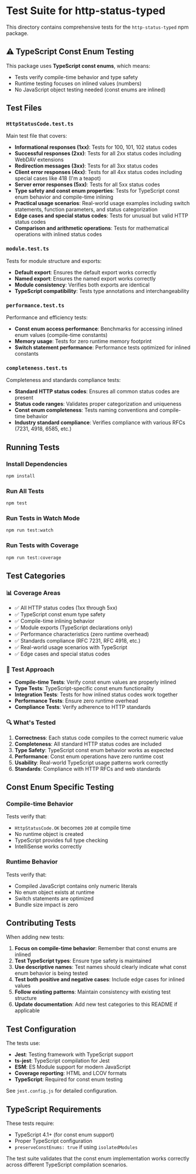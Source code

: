 # Test Suite for http-status-typed

This directory contains comprehensive tests for the `http-status-typed` npm package.

## ⚠️ TypeScript Const Enum Testing

This package uses **TypeScript const enums**, which means:

- Tests verify compile-time behavior and type safety
- Runtime testing focuses on inlined values (numbers)
- No JavaScript object testing needed (const enums are inlined)

## Test Files

### `HttpStatusCode.test.ts`

Main test file that covers:

- **Informational responses (1xx)**: Tests for 100, 101, 102 status codes
- **Successful responses (2xx)**: Tests for all 2xx status codes including WebDAV extensions
- **Redirection messages (3xx)**: Tests for all 3xx status codes
- **Client error responses (4xx)**: Tests for all 4xx status codes including special cases like 418 (I'm a teapot)
- **Server error responses (5xx)**: Tests for all 5xx status codes
- **Type safety and const enum properties**: Tests for TypeScript const enum behavior and compile-time inlining
- **Practical usage scenarios**: Real-world usage examples including switch statements, function parameters, and status categorization
- **Edge cases and special status codes**: Tests for unusual but valid HTTP status codes
- **Comparison and arithmetic operations**: Tests for mathematical operations with inlined status codes

### `module.test.ts`

Tests for module structure and exports:

- **Default export**: Ensures the default export works correctly
- **Named export**: Ensures the named export works correctly
- **Module consistency**: Verifies both exports are identical
- **TypeScript compatibility**: Tests type annotations and interchangeability

### `performance.test.ts`

Performance and efficiency tests:

- **Const enum access performance**: Benchmarks for accessing inlined enum values (compile-time constants)
- **Memory usage**: Tests for zero runtime memory footprint
- **Switch statement performance**: Performance tests optimized for inlined constants

### `completeness.test.ts`

Completeness and standards compliance tests:

- **Standard HTTP status codes**: Ensures all common status codes are present
- **Status code ranges**: Validates proper categorization and uniqueness
- **Const enum completeness**: Tests naming conventions and compile-time behavior
- **Industry standard compliance**: Verifies compliance with various RFCs (7231, 4918, 6585, etc.)

## Running Tests

### Install Dependencies

```bash
npm install
```

### Run All Tests

```bash
npm test
```

### Run Tests in Watch Mode

```bash
npm run test:watch
```

### Run Tests with Coverage

```bash
npm run test:coverage
```

## Test Categories

### 📊 **Coverage Areas**

- ✅ All HTTP status codes (1xx through 5xx)
- ✅ TypeScript const enum type safety
- ✅ Compile-time inlining behavior
- ✅ Module exports (TypeScript declarations only)
- ✅ Performance characteristics (zero runtime overhead)
- ✅ Standards compliance (RFC 7231, RFC 4918, etc.)
- ✅ Real-world usage scenarios with TypeScript
- ✅ Edge cases and special status codes

### 🎯 **Test Approach**

- **Compile-time Tests**: Verify const enum values are properly inlined
- **Type Tests**: TypeScript-specific const enum functionality
- **Integration Tests**: Tests for how inlined status codes work together
- **Performance Tests**: Ensure zero runtime overhead
- **Compliance Tests**: Verify adherence to HTTP standards

### 🔍 **What's Tested**

1. **Correctness**: Each status code compiles to the correct numeric value
2. **Completeness**: All standard HTTP status codes are included
3. **Type Safety**: TypeScript const enum behavior works as expected
4. **Performance**: Const enum operations have zero runtime cost
5. **Usability**: Real-world TypeScript usage patterns work correctly
6. **Standards**: Compliance with HTTP RFCs and web standards

## Const Enum Specific Testing

### Compile-time Behavior

Tests verify that:

- `HttpStatusCode.OK` becomes `200` at compile time
- No runtime object is created
- TypeScript provides full type checking
- IntelliSense works correctly

### Runtime Behavior

Tests verify that:

- Compiled JavaScript contains only numeric literals
- No enum object exists at runtime
- Switch statements are optimized
- Bundle size impact is zero

## Contributing Tests

When adding new tests:

1. **Focus on compile-time behavior**: Remember that const enums are inlined
2. **Test TypeScript types**: Ensure type safety is maintained
3. **Use descriptive names**: Test names should clearly indicate what const enum behavior is being tested
4. **Test both positive and negative cases**: Include edge cases for inlined values
5. **Follow existing patterns**: Maintain consistency with existing test structure
6. **Update documentation**: Add new test categories to this README if applicable

## Test Configuration

The tests use:

- **Jest**: Testing framework with TypeScript support
- **ts-jest**: TypeScript compilation for Jest
- **ESM**: ES Module support for modern JavaScript
- **Coverage reporting**: HTML and LCOV formats
- **TypeScript**: Required for const enum testing

See `jest.config.js` for detailed configuration.

## TypeScript Requirements

These tests require:

- TypeScript 4.1+ (for const enum support)
- Proper TypeScript configuration
- `preserveConstEnums: true` if using `isolatedModules`

The test suite validates that the const enum implementation works correctly across different TypeScript compilation scenarios.
